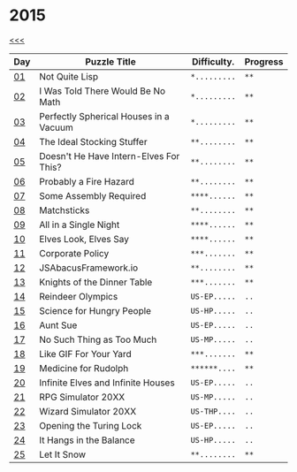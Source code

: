 # 2015

[<<<](../README.md)

| Day                   | Puzzle Title                                  | Difficulty.  | Progress |
|-----------------------|-----------------------------------------------|--------------|----------|
| [01](./d01/README.md) | Not Quite Lisp                                | `*.........` | `**`     |
| [02](./d02/README.md) | I Was Told There Would Be No Math             | `*.........` | `**`     |
| [03](./d03/README.md) | Perfectly Spherical Houses in a Vacuum        | `*.........` | `**`     |
| [04](./d04/README.md) | The Ideal Stocking Stuffer                    | `**........` | `**`     |
| [05](./d05/README.md) | Doesn't He Have Intern-Elves For This?        | `**........` | `**`     |
| [06](./d06/README.md) | Probably a Fire Hazard                        | `**........` | `**`     |
| [07](./d07/README.md) | Some Assembly Required                        | `****......` | `**`     |
| [08](./d08/README.md) | Matchsticks                                   | `**........` | `**`     |
| [09](./d09/README.md) | All in a Single Night                         | `****......` | `**`     |
| [10](./d10/README.md) | Elves Look, Elves Say                         | `****......` | `**`     |
| [11](./d11/README.md) | Corporate Policy                              | `***.......` | `**`     |
| [12](./d12/README.md) | JSAbacusFramework.io                          | `**........` | `**`     | `serde_json is super effective`
| [13](./d13/README.md) | Knights of the Dinner Table                   | `***.......` | `**`     |
| [14](./d14/README.md) | Reindeer Olympics                             | `US-EP.....` | `..`     |
| [15](./d15/README.md) | Science for Hungry People                     | `US-HP.....` | `..`     |
| [16](./d16/README.md) | Aunt Sue                                      | `US-EP.....` | `..`     |
| [17](./d17/README.md) | No Such Thing as Too Much                     | `US-MP.....` | `..`     |
| [18](./d18/README.md) | Like GIF For Your Yard                        | `***.......` | `**`     |
| [19](./d19/README.md) | Medicine for Rudolph                          | `******....` | `**`     |
| [20](./d20/README.md) | Infinite Elves and Infinite Houses            | `US-EP.....` | `..`     |
| [21](./d21/README.md) | RPG Simulator 20XX                            | `US-MP.....` | `..`     |
| [22](./d22/README.md) | Wizard Simulator 20XX                         | `US-THP....` | `..`     |
| [23](./d23/README.md) | Opening the Turing Lock                       | `US-EP.....` | `..`     |
| [24](./d24/README.md) | It Hangs in the Balance                       | `US-HP.....` | `..`     |
| [25](./d25/README.md) | Let It Snow                                   | `**........` | `**`     |

